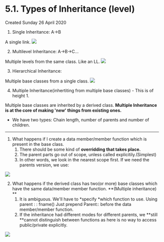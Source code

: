 # 5.1. Types of Inheritance (level)
Created Sunday 26 April 2020


1. Single Inheritance: A->B 

A single link.
![](Selection_109.png)

2. Multilevel Inheritance: A->B->C...

Multiple levels from the same class. Like an LL. 
![](Selection_112.png)

3. Hierarchical Inheritance: 

Multiple base classes from a single class.
![](Selection_111.png)

4. Multiple Inheritance(inhertiting from multiple base classes) - This is of height 1.

Multiple base classes are inherited by a derived class. **Multiple Inheritance is at the core of making 'new' things from existing ones.**


* We have two types: Chain length, number of parents and number of children.


*****


1. What happens if I create a data member/member function which is present in the base class.
	1. There should be some kind of **overridding **that takes place**.**
	2. The parent parts go out of scope, unless called explicitily.(Simplest)
	3. In other words, we look in the nearest scope first. If we need the parents version, we use:

![](Selection_115.png)

2. What happens if the derived class has two(or more) base classes which have the same data/member member function. **(Multiple inheritance) **
	1. It is ambiguous. We'll have to *specify *which function to use. Using parent : : fname() Just prepend Parent:: before the data member/member function. 
	2. If the inheritance had different modes for different parents, we **still **cannot distinguish between functions as here is no way to access public/private explicitly.

![](Selection_113.png)




